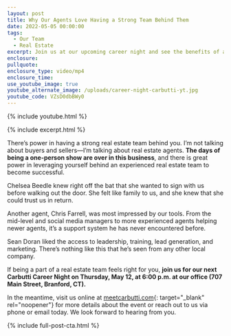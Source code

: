 ```yaml
---
layout: post
title: Why Our Agents Love Having a Strong Team Behind Them
date: 2022-05-05 00:00:00
tags:
  - Our Team
  - Real Estate
excerpt: Join us at our upcoming career night and see the benefits of a strong team.
enclosure:
pullquote:
enclosure_type: video/mp4
enclosure_time:
use_youtube_image: true
youtube_alternate_image: /uploads/career-night-carbutti-yt.jpg
youtube_code: VZsD0dbBWy0
---
```

{% include youtube.html %}

{% include excerpt.html %}

There’s power in having a strong real estate team behind you. I’m not talking about buyers and sellers—I’m talking about real estate agents.&nbsp;**The days of being a one-person show are over in this business**, and there is great power in leveraging yourself behind an experienced real estate team to become successful.

Chelsea Beedle knew right off the bat that she wanted to sign with us before walking out the door. She felt like family to us, and she knew that she could trust us in return.

Another agent, Chris Farrell, was most impressed by our tools. From the mid-level and social media managers to more experienced agents helping newer agents, it’s a support system he has never encountered before.

Sean Doran liked the access to leadership, training, lead generation, and marketing. There’s nothing like this that he’s seen from any other local company.

If being a part of a real estate team feels right for you, **join us for our next Carbutti Career Night on Thursday, May 12, at 6:00 p.m. at our office (707 Main Street, Branford, CT).**&nbsp;

In the meantime, visit us online at [meetcarbutti.com](http://meetcarbutti.com/){: target="_blank" rel="noopener"} for more details about the event or reach out to us via phone or email today. We look forward to hearing from you.

{% include full-post-cta.html %}
